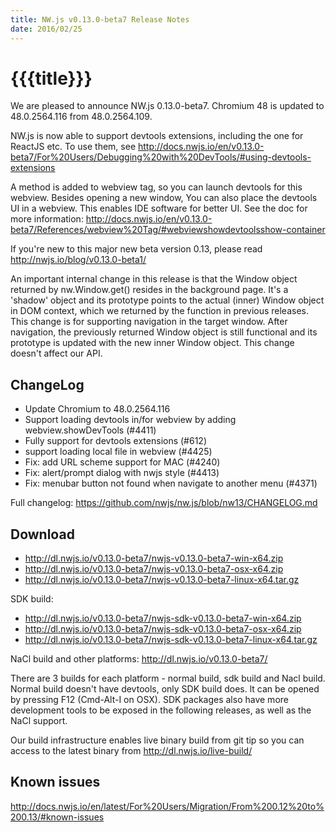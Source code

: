 ```yaml
---
title: NW.js v0.13.0-beta7 Release Notes
date: 2016/02/25
---
```

# {{{title}}}

We are pleased to announce NW.js 0.13.0-beta7. Chromium 48 is updated to 48.0.2564.116 from 48.0.2564.109.

NW.js is now able to support devtools extensions, including the one for ReactJS etc. To use them, see http://docs.nwjs.io/en/v0.13.0-beta7/For%20Users/Debugging%20with%20DevTools/#using-devtools-extensions

A method is added to webview tag, so you can launch devtools for this webview. Besides opening a new window, You can also place the devtools UI in a webview. This enables IDE software for better UI. See the doc for more information: http://docs.nwjs.io/en/v0.13.0-beta7/References/webview%20Tag/#webviewshowdevtoolsshow-container

If you're new to this major new beta version 0.13, please read http://nwjs.io/blog/v0.13.0-beta1/

An important internal change in this release is that the Window object returned by nw.Window.get() resides in the background page. It's a 'shadow' object and its prototype points to the actual (inner) Window object in DOM context, which we returned by the function in previous releases. This change is for supporting navigation in the target window. After navigation, the previously returned Window object is still functional and its prototype is updated with the new inner Window object. This change doesn't affect our API.

## ChangeLog

- Update Chromium to 48.0.2564.116
- Support loading devtools in/for webview by adding webview.showDevTools (#4411)
- Fully support for devtools extensions (#612)
- support loading local file in webview (#4425)
- Fix: add URL scheme support for MAC (#4240)
- Fix: alert/prompt dialog with nwjs style (#4413)
- Fix: menubar button not found when navigate to another menu (#4371)

Full changelog: https://github.com/nwjs/nw.js/blob/nw13/CHANGELOG.md

## Download 

* http://dl.nwjs.io/v0.13.0-beta7/nwjs-v0.13.0-beta7-win-x64.zip 
* http://dl.nwjs.io/v0.13.0-beta7/nwjs-v0.13.0-beta7-osx-x64.zip 
* http://dl.nwjs.io/v0.13.0-beta7/nwjs-v0.13.0-beta7-linux-x64.tar.gz 

SDK build: 
* http://dl.nwjs.io/v0.13.0-beta7/nwjs-sdk-v0.13.0-beta7-win-x64.zip 
* http://dl.nwjs.io/v0.13.0-beta7/nwjs-sdk-v0.13.0-beta7-osx-x64.zip 
* http://dl.nwjs.io/v0.13.0-beta7/nwjs-sdk-v0.13.0-beta7-linux-x64.tar.gz 

NaCl build and other platforms: http://dl.nwjs.io/v0.13.0-beta7/ 

There are 3 builds for each platform - normal build, sdk build and 
Nacl build. Normal build doesn't have devtools, only SDK build does. 
lt can be opened by pressing F12 (Cmd-Alt-I on OSX). SDK packages also 
have more development tools to be exposed in the following releases, 
as well as the NaCl support. 

Our build infrastructure enables live binary build from git tip so you 
can access to the latest binary from http://dl.nwjs.io/live-build/ 

## Known issues 

http://docs.nwjs.io/en/latest/For%20Users/Migration/From%200.12%20to%200.13/#known-issues 
